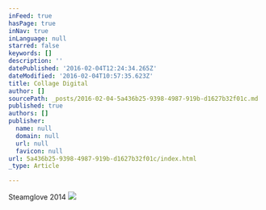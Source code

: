 ```yaml
---
inFeed: true
hasPage: true
inNav: true
inLanguage: null
starred: false
keywords: []
description: ''
datePublished: '2016-02-04T12:24:34.265Z'
dateModified: '2016-02-04T10:57:35.623Z'
title: Collage Digital
author: []
sourcePath: _posts/2016-02-04-5a436b25-9398-4987-919b-d1627b32f01c.md
published: true
authors: []
publisher:
  name: null
  domain: null
  url: null
  favicon: null
url: 5a436b25-9398-4987-919b-d1627b32f01c/index.html
_type: Article

---
```

Steamglove 2014
![](https://the-grid-user-content.s3-us-west-2.amazonaws.com/e81576bd-092b-41e4-9319-dd80739bd400.jpg)